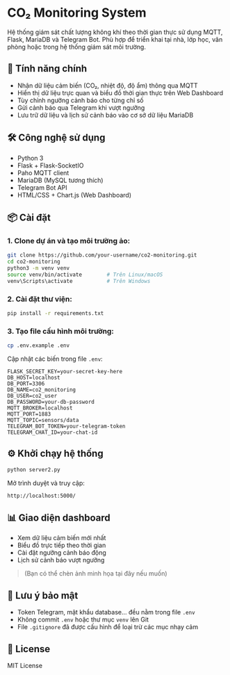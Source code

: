 # CO₂ Monitoring System

Hệ thống giám sát chất lượng không khí theo thời gian thực sử dụng MQTT, Flask, MariaDB và Telegram Bot. Phù hợp để triển khai tại nhà, lớp học, văn phòng hoặc trong hệ thống giám sát môi trường.

## 🚀 Tính năng chính

- Nhận dữ liệu cảm biến (CO₂, nhiệt độ, độ ẩm) thông qua MQTT
- Hiển thị dữ liệu trực quan và biểu đồ thời gian thực trên Web Dashboard
- Tùy chỉnh ngưỡng cảnh báo cho từng chỉ số
- Gửi cảnh báo qua Telegram khi vượt ngưỡng
- Lưu trữ dữ liệu và lịch sử cảnh báo vào cơ sở dữ liệu MariaDB

## 🛠 Công nghệ sử dụng

- Python 3
- Flask + Flask-SocketIO
- Paho MQTT client
- MariaDB (MySQL tương thích)
- Telegram Bot API
- HTML/CSS + Chart.js (Web Dashboard)

## 📦 Cài đặt

### 1. Clone dự án và tạo môi trường ảo:

```bash
git clone https://github.com/your-username/co2-monitoring.git
cd co2-monitoring
python3 -m venv venv
source venv/bin/activate        # Trên Linux/macOS
venv\Scripts\activate           # Trên Windows
```

### 2. Cài đặt thư viện:

```bash
pip install -r requirements.txt
```

### 3. Tạo file cấu hình môi trường:

```bash
cp .env.example .env
```

Cập nhật các biến trong file `.env`:

```env
FLASK_SECRET_KEY=your-secret-key-here
DB_HOST=localhost
DB_PORT=3306
DB_NAME=co2_monitoring
DB_USER=co2_user
DB_PASSWORD=your-db-password
MQTT_BROKER=localhost
MQTT_PORT=1883
MQTT_TOPIC=sensors/data
TELEGRAM_BOT_TOKEN=your-telegram-token
TELEGRAM_CHAT_ID=your-chat-id
```

## ⚙️ Khởi chạy hệ thống

```bash
python server2.py
```

Mở trình duyệt và truy cập:

```
http://localhost:5000/
```

## 📊 Giao diện dashboard

- Xem dữ liệu cảm biến mới nhất
- Biểu đồ trực tiếp theo thời gian
- Cài đặt ngưỡng cảnh báo động
- Lịch sử cảnh báo vượt ngưỡng

> (Bạn có thể chèn ảnh minh họa tại đây nếu muốn)

## 🔐 Lưu ý bảo mật

- Token Telegram, mật khẩu database... đều nằm trong file `.env`
- Không commit `.env` hoặc thư mục `venv` lên Git
- File `.gitignore` đã được cấu hình để loại trừ các mục nhạy cảm

## 📄 License

MIT License
